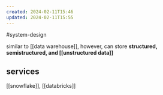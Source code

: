 ```yaml
---
created: 2024-02-11T15:46
updated: 2024-02-11T15:55
---
```

#system-design 

similar to [[data warehouse]], however, can store **structured, semistructured, and [[unstructured data]]**

## services
[[snowflake]], [[databricks]]